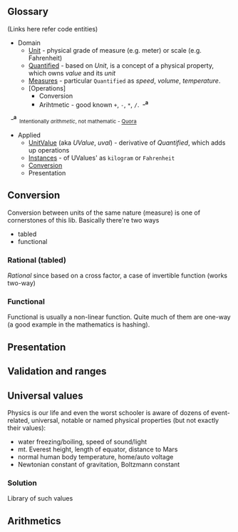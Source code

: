 ## Glossary
(Links here refer code entities)
+ Domain
    + [Unit](../projects/united-values/src/lib/_core/units.ts) - physical grade of measure (e.g. meter) or scale (e.g. Fahrenheit)
    + [Quantified](../projects/united-values/src/lib/_core/quantified.ts/) - based on *Unit*, is a concept of a physical property, which owns *value* and its *unit* 
    + [Measures](../projects/united-values/src/lib/_core/measure.ts/) - particular `Quantified` as *speed*, *volume*, *temperature*.
    + [Operations]
        + Conversion
        + Arihtmetic - good known `+`, `-`, `*`, `/`.&nbsp;&nbsp;<sup>**_a**</sup>
        
&nbsp;&nbsp;<sup>**_a**</sup><sub>&nbsp;&nbsp;Intentionally *arithmetic*, not mathematic - [Quora](https://www.quora.com/What-is-difference-between-arithmetic-and-mathematics "What is the difference between Arithmetic and Mathematics?")</sub>

+ Applied
    + [UnitValue](../projects/united-values/src/lib/uvalue/_uvalue.ts) (aka *UValue*, *uval*) - derivative of *Quantified*, which adds up operations
    + [Instances](../projects/united-values/src/lib/uvalue/instances.ts) - of UValues' as `kilogram` or `Fahrenheit`
    + [Conversion](../projects/united-values/src/lib/uvalue/instances.ts)
    + Presentation

## Conversion
Conversion between units of the same nature (measure) is one of cornerstones of this lib.
Basically there're two ways 
+ tabled 
+ functional
 
### Rational (tabled)
*Rational* since based on a cross factor, a case of invertible function (works two-way)

### Functional
Functional is usually a non-linear function. Quite much of them are one-way (a good example in the mathematics is hashing).

## Presentation

## Validation and ranges


## Universal values
Physics is our life and even the worst schooler is aware of dozens of event-related, universal, notable or named physical properties (but not exactly their values): 
+ water freezing/boiling, speed of sound/light 
+ mt. Everest height, length of equator, distance to Mars
+ normal human body temperature, home/auto voltage
+ Newtonian constant of gravitation, Boltzmann constant

### Solution
Library of such values

## Arithmetics

